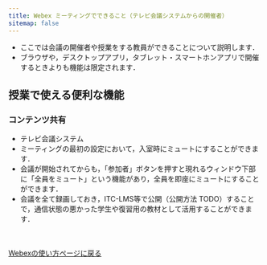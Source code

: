 ```yaml
---
title: Webex ミーティングでできること（テレビ会議システムからの開催者）
sitemap: false
---
```


* ここでは会議の開催者や授業をする教員ができることについて説明します．
* ブラウザや，デスクトップアプリ，タブレット・スマートホンアプリで開催するときよりも機能は限定されます．

## 授業で使える便利な機能

### コンテンツ共有

* テレビ会議システム
* ミーティングの最初の設定において，入室時にミュートにすることができます．
* 会議が開始されてからも，「参加者」ボタンを押すと現れるウィンドウ下部に「全員をミュート」という機能があり，全員を即座にミュートにすることができます．
* 会議を全て録画しておき，ITC-LMS等で公開（公開方法 TODO）することで，通信状態の悪かった学生や復習用の教材として活用することができます．








<br>
<br>
<a href="index" target="_blank">Webexの使い方ページに戻る</a>
